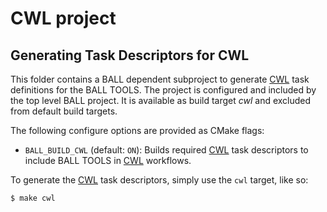 # CWL project
## Generating Task Descriptors for CWL

This folder contains a BALL dependent subproject to generate [CWL] task definitions for the BALL TOOLS. The project is configured and included by the top level BALL project. It is available as build target *cwl* and excluded from default build targets.

The following configure options are provided as CMake flags:

- `BALL_BUILD_CWL` (default: `ON`): Builds required [CWL] task descriptors to include BALL TOOLS in [CWL] workflows.

To generate the [CWL] task descriptors, simply use the `cwl` target, like so:

    $ make cwl
 

[CWL]: https://github.com/common-workflow-language
